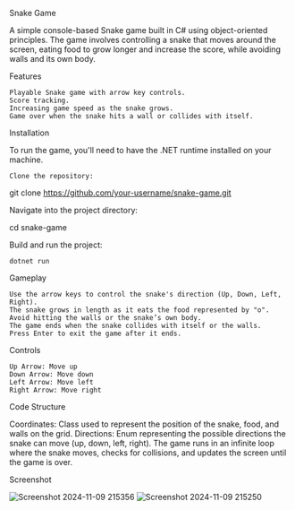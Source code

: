 Snake Game

A simple console-based Snake game built in C# using object-oriented principles. The game involves controlling a snake that moves around the screen, eating food to grow longer and increase the score, while avoiding walls and its own body.

Features

    Playable Snake game with arrow key controls.
    Score tracking.
    Increasing game speed as the snake grows.
    Game over when the snake hits a wall or collides with itself.

Installation

To run the game, you'll need to have the .NET runtime installed on your machine.

    Clone the repository:

git clone https://github.com/your-username/snake-game.git

Navigate into the project directory:

cd snake-game

Build and run the project:

    dotnet run

Gameplay

    Use the arrow keys to control the snake's direction (Up, Down, Left, Right).
    The snake grows in length as it eats the food represented by "o".
    Avoid hitting the walls or the snake’s own body.
    The game ends when the snake collides with itself or the walls.
    Press Enter to exit the game after it ends.

Controls

    Up Arrow: Move up
    Down Arrow: Move down
    Left Arrow: Move left
    Right Arrow: Move right

Code Structure

Coordinates: Class used to represent the position of the snake, food, and walls on the grid.
Directions: Enum representing the possible directions the snake can move (up, down, left, right).
The game runs in an infinite loop where the snake moves, checks for collisions, and updates the screen until the game is over.


Screenshot

![Screenshot 2024-11-09 215356](https://github.com/user-attachments/assets/e4b82420-89d6-4f22-8096-b6515566aff7)
![Screenshot 2024-11-09 215250](https://github.com/user-attachments/assets/5bef15f6-c194-4e9d-899a-6b4ce0856853)

